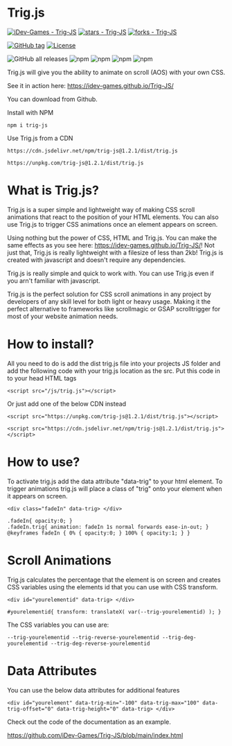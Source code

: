 # Trig.js

[![iDev-Games - Trig-JS](https://img.shields.io/static/v1?label=iDev-Games&message=Trig-JS&color=blue&logo=github)](https://github.com/iDev-Games/Trig-JS "Go to GitHub repo")
[![stars - Trig-JS](https://img.shields.io/github/stars/iDev-Games/Trig-JS?style=social)](https://github.com/iDev-Games/Trig-JS)
[![forks - Trig-JS](https://img.shields.io/github/forks/iDev-Games/Trig-JS?style=social)](https://github.com/iDev-Games/Trig-JS)


[![GitHub tag](https://img.shields.io/github/tag/iDev-Games/Trig-JS?include_prereleases=&sort=semver&color=blue)](https://github.com/iDev-Games/Trig-JS/releases/)
[![License](https://img.shields.io/badge/License-MIT-blue)](#license)

![GitHub all releases](https://img.shields.io/github/downloads/idev-games/trig-js/total?label=Release%20Downloads&logo=Github) ![npm](https://img.shields.io/npm/dt/trig-js?logo=NPM) ![npm](https://img.shields.io/npm/dw/trig-js?logo=NPM) ![npm](https://img.shields.io/npm/dm/trig-js?logo=NPM) ![npm](https://img.shields.io/npm/dy/trig-js?logo=NPM)

Trig.js will give you the ability to animate on scroll (AOS) with your own CSS.

See it in action here: https://idev-games.github.io/Trig-JS/

You can download from Github.

Install with NPM

```
npm i trig-js
```

Use Trig.js from a CDN
```
https://cdn.jsdelivr.net/npm/trig-js@1.2.1/dist/trig.js
```
```
https://unpkg.com/trig-js@1.2.1/dist/trig.js
```

# What is Trig.js?
Trig.js is a super simple and lightweight way of making CSS scroll animations that react to the position of your HTML elements. You can also use Trig.js to trigger CSS animations once an element appears on screen.

Using nothing but the power of CSS, HTML and Trig.js. You can make the same effects as you see here: https://idev-games.github.io/Trig-JS/! Not just that, Trig.js is really lightweight with a filesize of less than 2kb! Trig.js is created with javascript and doesn't require any dependencies.

Trig.js is really simple and quick to work with. You can use Trig.js even if you arn't familiar with javascript. 

Trig.js is the perfect solution for CSS scroll animations in any project by developers of any skill level for both light or heavy usage. Making it the perfect alternative to frameworks like scrollmagic or GSAP scrolltrigger for most of your website animation needs.

# How to install?
All you need to do is add the dist trig.js file into your projects JS folder and add the following code with your trig.js location as the src. Put this code in to your head HTML tags

```
<script src="/js/trig.js"></script>
```

Or just add one of the below CDN instead
```
<script src="https://unpkg.com/trig-js@1.2.1/dist/trig.js"></script>
```
```
<script src="https://cdn.jsdelivr.net/npm/trig-js@1.2.1/dist/trig.js"></script>
```

# How to use?
To activate trig.js add the data attribute "data-trig" to your html element. To trigger animations trig.js will place a class of "trig" onto your element when it appears on screen.

```
<div class="fadeIn" data-trig> </div>
```
```
.fadeIn{ opacity:0; }
.fadeIn.trig{ animation: fadeIn 1s normal forwards ease-in-out; }
@keyframes fadeIn { 0% { opacity:0; } 100% { opacity:1; } }
```

# Scroll Animations
Trig.js calculates the percentage that the element is on screen and creates CSS variables using the elements id that you can use with CSS transform.

```
<div id="yourelementid" data-trig> </div>
```
```
#yourelementid{ transform: translateX( var(--trig-yourelementid) ); }
```

The CSS variables you can use are:

```
--trig-yourelementid --trig-reverse-yourelementid --trig-deg-yourelementid --trig-deg-reverse-yourelementid
```

# Data Attributes
You can use the below data attributes for additional features

```
<div id="yourelement" data-trig-min="-100" data-trig-max="100" data-trig-offset="0" data-trig-height="0" data-trig> </div>
```

Check out the code of the documentation as an example.

https://github.com/iDev-Games/Trig-JS/blob/main/index.html
